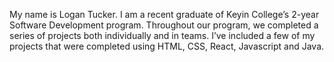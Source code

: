 My name is Logan Tucker. I am a recent graduate of Keyin College’s 2-year Software Development program. Throughout our program, we completed a series of projects both individually and in teams. I’ve included a few of my projects that were completed using HTML, CSS, React, Javascript and Java.
